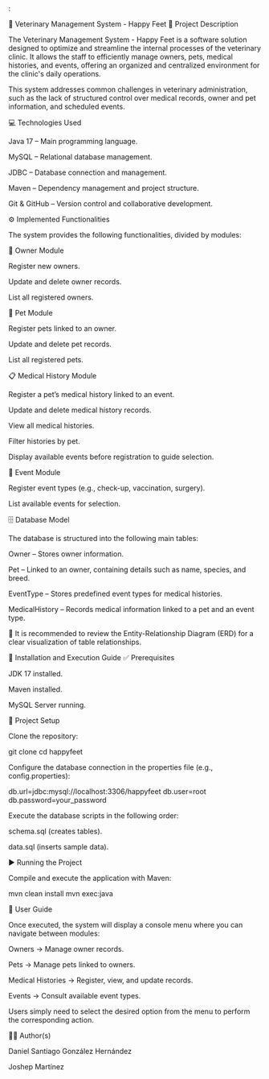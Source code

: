 :

🐾 Veterinary Management System - Happy Feet
📖 Project Description

The Veterinary Management System - Happy Feet is a software solution designed to optimize and streamline the internal processes of the veterinary clinic.
It allows the staff to efficiently manage owners, pets, medical histories, and events, offering an organized and centralized environment for the clinic's daily operations.

This system addresses common challenges in veterinary administration, such as the lack of structured control over medical records, owner and pet information, and scheduled events.

💻 Technologies Used

Java 17 – Main programming language.

MySQL – Relational database management.

JDBC – Database connection and management.

Maven – Dependency management and project structure.

Git & GitHub – Version control and collaborative development.

⚙️ Implemented Functionalities

The system provides the following functionalities, divided by modules:

👥 Owner Module

Register new owners.

Update and delete owner records.

List all registered owners.

🐶 Pet Module

Register pets linked to an owner.

Update and delete pet records.

List all registered pets.

📋 Medical History Module

Register a pet’s medical history linked to an event.

Update and delete medical history records.

View all medical histories.

Filter histories by pet.

Display available events before registration to guide selection.

📅 Event Module

Register event types (e.g., check-up, vaccination, surgery).

List available events for selection.

🗄️ Database Model

The database is structured into the following main tables:

Owner – Stores owner information.

Pet – Linked to an owner, containing details such as name, species, and breed.

EventType – Stores predefined event types for medical histories.

MedicalHistory – Records medical information linked to a pet and an event type.

📌 It is recommended to review the Entity-Relationship Diagram (ERD) for a clear visualization of table relationships.

🚀 Installation and Execution Guide
✅ Prerequisites

JDK 17 installed.

Maven installed.

MySQL Server running.

📂 Project Setup

Clone the repository:

git clone <repository-url>
cd happyfeet


Configure the database connection in the properties file (e.g., config.properties):

db.url=jdbc:mysql://localhost:3306/happyfeet
db.user=root
db.password=your_password


Execute the database scripts in the following order:

schema.sql (creates tables).

data.sql (inserts sample data).

▶️ Running the Project

Compile and execute the application with Maven:

mvn clean install
mvn exec:java

📘 User Guide

Once executed, the system will display a console menu where you can navigate between modules:

Owners → Manage owner records.

Pets → Manage pets linked to owners.

Medical Histories → Register, view, and update records.

Events → Consult available event types.

Users simply need to select the desired option from the menu to perform the corresponding action.

👨‍💻 Author(s)

Daniel Santiago González Hernández

Joshep Martínez
